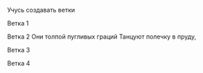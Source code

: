 Учусь создавать ветки

Ветка 1

Ветка 2
Они толпой пугливых граций
Танцуют полечку в пруду,

Ветка 3

Ветка 4